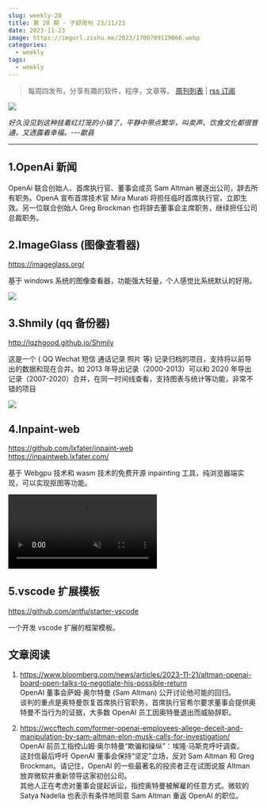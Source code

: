 ```yaml
---
slug: weekly-28
title: 第 28 期 - 子舒周刊 23/11/23
date: 2023-11-23
image: https://imgurl.zishu.me/2023/1700709129066.webp
categories:
  - weekly
tags:
  - weekly
---
```


> 每周四发布，分享有趣的软件，程序，文章等。 [周刊列表](/categories/weekly/) | [rss 订阅](/subscribe/)

![](https://imgurl.zishu.me/2023/1700709129066.webp)

*好久没见到这种挂着红灯笼的小镇了，平静中带点繁华，叫卖声、饮食文化都很普通，又透露着幸福。---歙县*

---

## 1.OpenAi 新闻

OpenAi 联合创始人、首席执行官、董事会成员 Sam Altman 被逐出公司，辞去所有职务。OpenA 宣布首席技术官 Mira Murati 将担任临时首席执行官，立即生效。另一位联合创始人 Greg Brockman 也将辞去董事会主席职务，继续担任公司总裁职务。

## 2.ImageGlass (图像查看器)

https://imageglass.org/

基于 windows 系统的图像查看器，功能强大轻量，个人感觉比系统默认的好用。

![](https://imgurl.zishu.me/2023/1700709121152.webp)

## 3.Shmily (qq 备份器)

http://lqzhgood.github.io/Shmily

这是一个 ( QQ Wechat 短信 通话记录 照片 等) 记录归档的项目，支持将以前导出的数据和现在合并。如 2013 年导出记录（2000-2013）可以和 2020 年导出记录（2007-2020）合并，在同一时间线查看，支持图表与统计等功能，非常不错的项目

![](https://imgurl.zishu.me/2023/1700709087069.webp)

## 4.Inpaint-web

https://github.com/lxfater/inpaint-web  
https://inpaintweb.lxfater.com/  

基于 Webgpu 技术和 wasm 技术的免费开源 inpainting 工具，纯浏览器端实现，可以实现抠图等功能。

<video src="https://user-images.githubusercontent.com/22794120/284068381-bcad4812-02ae-48bb-9e84-94dfeb7234f5.mp4" muted="muted" controls="controls"></video>

## 5.vscode 扩展模板

https://github.com/antfu/starter-vscode

一个开发 vscode 扩展的框架模板。

## 文章阅读

1. https://www.bloomberg.com/news/articles/2023-11-21/altman-openai-board-open-talks-to-negotiate-his-possible-return  
   OpenAI 董事会萨姆·奥尔特曼 (Sam Altman) 公开讨论他可能的回归。  
   谈判的重点是奥特曼恢复首席执行官职务，首席执行官希尔要求董事会提供奥特曼不当行为的证据，大多数 OpenAI 员工因奥特曼退出而威胁辞职。

2. https://wccftech.com/former-openai-employees-allege-deceit-and-manipulation-by-sam-altman-elon-musk-calls-for-investigation/  
   OpenAI 前员工指控山姆·奥尔特曼“欺骗和操纵”：埃隆·马斯克呼吁调查。  
   这封信最后呼吁 OpenAI 董事会保持“坚定”立场，反对 Sam Altman 和 Greg Brockman。请记住，OpenAI 的一些最著名的投资者正在试图说服 Altman 放弃微软并重新领导这家初创公司。  
   其他人正在考虑对董事会提起诉讼，指控奥特曼被解雇的任意方式。微软的 Satya Nadella 也表示有条件地同意 Sam Altman 重返 OpenAI 的职位。  
